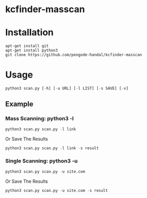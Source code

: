 # kcfinder-masscan
# Installation
```
apt-get install git
apt-get install python3
git clone https://github.com/pengode-handal/kcfinder-masscan

```

# Usage
```python
python3 scan.py [-h] [-u URL] [-l LIST] [-s SAVE] [-v]
```
## Example
### Mass Scanning: python3 <filename> -l <list filename> 
```python
python3 scan.py scan.py -l link
```
Or Save The Results
```python
python3 scan.py scan.py -l link -s result
```
### Single Scanning: python3 <filename> -u <url>
```python
python3 scan.py scan.py -u site.com
```
Or Save The Results
```python
python3 scan.py scan.py -u site.com -s result
```
